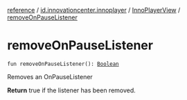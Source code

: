 [reference](../../index.md) / [id.innovationcenter.innoplayer](../index.md) / [InnoPlayerView](index.md) / [removeOnPauseListener](./remove-on-pause-listener.md)

# removeOnPauseListener

`fun removeOnPauseListener(): `[`Boolean`](https://kotlinlang.org/api/latest/jvm/stdlib/kotlin/-boolean/index.html)

Removes an OnPauseListener

**Return**
true if the listener has been removed.

